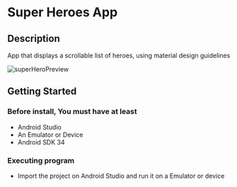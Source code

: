 # Super Heroes App

## Description

App that displays a scrollable list of heroes, using material design guidelines

![superHeroPreview](https://github.com/EdilsonDiasAlves/SuperHeroes/assets/5980465/5d812db9-b1cd-4842-9079-34eec6db3119)

## Getting Started

### Before install, You must have at least

* Android Studio
* An Emulator or Device
* Android SDK 34

### Executing program

* Import the project on Android Studio and run it on a Emulator or device


